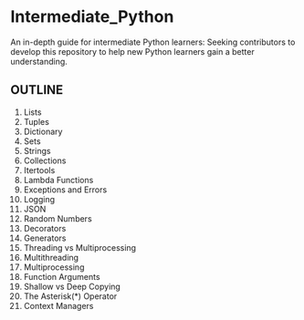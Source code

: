 # Intermediate_Python
An in-depth guide for intermediate Python learners: Seeking contributors to develop this repository to help new Python learners gain a better understanding.

## OUTLINE
1. Lists
2. Tuples
3. Dictionary
4. Sets
5. Strings
6. Collections
7. Itertools
8. Lambda Functions
9. Exceptions and Errors
10. Logging
11. JSON
12. Random Numbers
13. Decorators
14. Generators
15. Threading vs Multiprocessing
16. Multithreading
17. Multiprocessing
18. Function Arguments
19. Shallow vs Deep Copying
20. The Asterisk(*) Operator
21. Context Managers